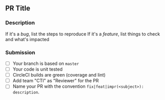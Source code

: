 ## PR Title

### Description

If it's a _bug_, list the steps to reproduce
If it's a _feature_, list things to check and what's impacted

### Submission

- [ ] Your branch is based on `master`
- [ ] Your code is unit tested
- [ ] CircleCI builds are green (coverage and lint)
- [ ] Add team "CTI" as "Reviewer" for the PR
- [ ] Name your PR with the convention `fix|feat|impr(<subject>): description`.
